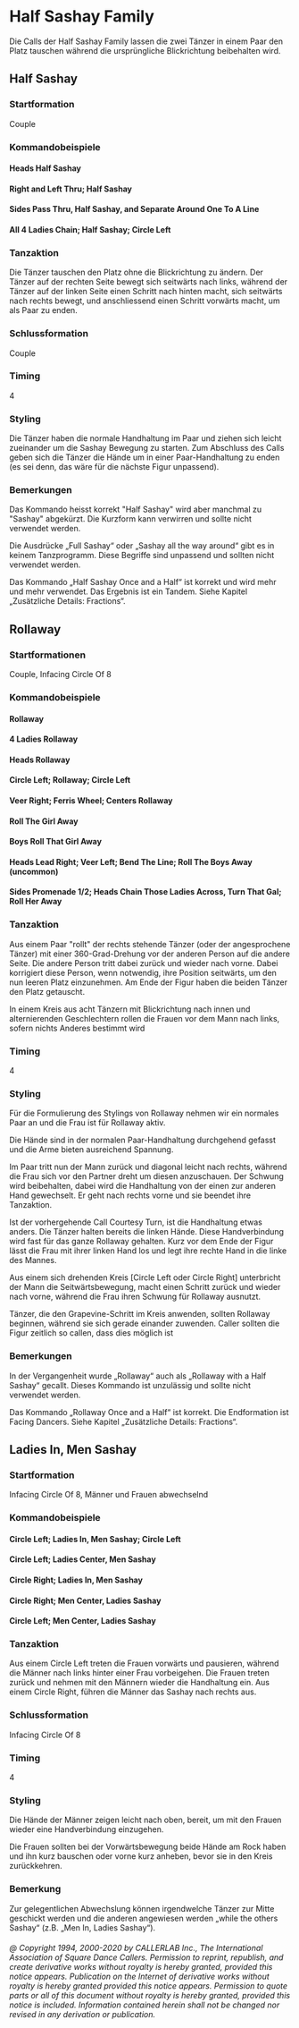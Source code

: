 
# Half Sashay Family

Die Calls der Half Sashay Family lassen die zwei Tänzer in einem Paar den Platz tauschen während die ursprüngliche Blickrichtung beibehalten wird.

## Half Sashay

### Startformation

Couple

### Kommandobeispiele

#### Heads Half Sashay
#### Right and Left Thru; Half Sashay
#### Sides Pass Thru, Half Sashay, and Separate Around One To A Line
#### All 4 Ladies Chain; Half Sashay; Circle Left

### Tanzaktion

Die Tänzer tauschen den Platz ohne die Blickrichtung zu ändern. Der Tänzer auf der rechten Seite bewegt sich seitwärts nach links, während der Tänzer auf der linken Seite einen Schritt nach hinten macht, sich seitwärts nach rechts bewegt, und anschliessend einen Schritt vorwärts macht, um als Paar zu enden.

### Schlussformation

Couple

### Timing

4

### Styling

Die Tänzer haben die normale Handhaltung im Paar und ziehen sich leicht zueinander um die Sashay Bewegung zu starten. Zum Abschluss des Calls geben sich die Tänzer die Hände um in einer Paar-Handhaltung zu enden (es sei denn, das wäre für die nächste Figur unpassend).

### Bemerkungen

Das Kommando heisst korrekt "Half Sashay" wird aber manchmal zu "Sashay" abgekürzt. Die Kurzform kann verwirren und sollte nicht verwendet werden.

Die Ausdrücke „Full Sashay“ oder „Sashay all the way around“ gibt es in keinem Tanzprogramm. Diese Begriffe sind unpassend und sollten nicht verwendet werden.

Das Kommando „Half Sashay Once and a Half“ ist korrekt und wird mehr und mehr verwendet. Das Ergebnis ist ein Tandem. Siehe Kapitel „Zusätzliche Details: Fractions“.

## Rollaway

### Startformationen

Couple, Infacing Circle Of 8

### Kommandobeispiele

#### Rollaway
#### 4 Ladies Rollaway
#### Heads Rollaway
#### Circle Left; Rollaway; Circle Left
#### Veer Right; Ferris Wheel; Centers Rollaway
#### Roll The Girl Away
#### Boys Roll That Girl Away
#### Heads Lead Right; Veer Left; Bend The Line; Roll The Boys Away (uncommon)
#### Sides Promenade 1/2; Heads Chain Those Ladies Across, Turn That Gal; Roll Her Away

### Tanzaktion

Aus einem Paar "rollt" der rechts stehende Tänzer (oder der angesprochene Tänzer) mit einer 360-Grad-Drehung vor der anderen Person auf die andere Seite. Die andere Person tritt dabei zurück und wieder nach vorne. Dabei korrigiert diese Person, wenn notwendig, ihre Position seitwärts, um den nun leeren Platz einzunehmen. Am Ende der Figur haben die beiden Tänzer den Platz getauscht.

In einem Kreis aus acht Tänzern mit Blickrichtung nach innen und alternierenden Geschlechtern rollen die Frauen vor dem Mann nach links, sofern nichts Anderes bestimmt wird

### Timing

4

### Styling

Für die Formulierung des Stylings von Rollaway nehmen wir ein normales Paar an und die Frau ist für Rollaway aktiv.

Die Hände sind in der normalen Paar-Handhaltung durchgehend gefasst und die Arme bieten ausreichend Spannung.

Im Paar tritt nun der Mann zurück und diagonal leicht nach rechts, während die Frau sich vor den Partner dreht um diesen anzuschauen. Der Schwung wird beibehalten, dabei wird die Handhaltung von der einen zur anderen Hand gewechselt. Er geht nach rechts vorne und sie beendet ihre Tanzaktion.

Ist der vorhergehende Call Courtesy Turn, ist die Handhaltung etwas anders. Die Tänzer halten bereits die linken Hände. Diese Handverbindung wird fast für das ganze Rollaway gehalten. Kurz vor dem Ende der Figur lässt die Frau mit ihrer linken Hand los und legt ihre rechte Hand in die linke des Mannes.

Aus einem sich drehenden Kreis [Circle Left oder Circle Right] unterbricht der Mann die Seitwärtsbewegung, macht einen Schritt zurück und wieder nach vorne, während die Frau ihren Schwung für Rollaway ausnutzt.

Tänzer, die den Grapevine-Schritt im Kreis anwenden, sollten Rollaway beginnen, während sie sich gerade einander zuwenden. Caller sollten die Figur zeitlich so callen, dass dies möglich ist

### Bemerkungen

In der Vergangenheit wurde „Rollaway“ auch als „Rollaway with a Half Sashay“ gecallt. Dieses Kommando ist unzulässig und sollte nicht verwendet werden.

Das Kommando „Rollaway Once and a Half“ ist korrekt. Die Endformation ist Facing Dancers. Siehe Kapitel „Zusätzliche Details: Fractions“.

## Ladies In, Men Sashay

### Startformation

Infacing Circle Of 8, Männer und Frauen abwechselnd

### Kommandobeispiele

#### Circle Left; Ladies In, Men Sashay; Circle Left
#### Circle Left; Ladies Center, Men Sashay
#### Circle Right; Ladies In, Men Sashay
#### Circle Right; Men Center, Ladies Sashay
#### Circle Left; Men Center, Ladies Sashay

### Tanzaktion

Aus einem Circle Left treten die Frauen vorwärts und pausieren, während die Männer nach links hinter einer Frau vorbeigehen. Die Frauen treten zurück und nehmen mit den Männern wieder die Handhaltung ein. Aus einem Circle Right, führen die Männer das Sashay nach rechts aus.

### Schlussformation

Infacing Circle Of 8

### Timing

4

### Styling

Die Hände der Männer zeigen leicht nach oben, bereit, um mit den Frauen wieder eine Handverbindung einzugehen.

Die Frauen sollten bei der Vorwärtsbewegung beide Hände am Rock haben und ihn kurz bauschen oder vorne kurz anheben, bevor sie in den Kreis zurückkehren.

### Bemerkung

Zur gelegentlichen Abwechslung können irgendwelche Tänzer zur Mitte geschickt werden und die anderen angewiesen werden „while the others Sashay“ (z.B. „Men In, Ladies Sashay“).

###### @ Copyright 1994, 2000-2020 by CALLERLAB Inc., The International Association of Square Dance Callers. Permission to reprint, republish, and create derivative works without royalty is hereby granted, provided this notice appears. Publication on the Internet of derivative works without royalty is hereby granted provided this notice appears. Permission to quote parts or all of this document without royalty is hereby granted, provided this notice is included. Information contained herein shall not be changed nor revised in any derivation or publication.
